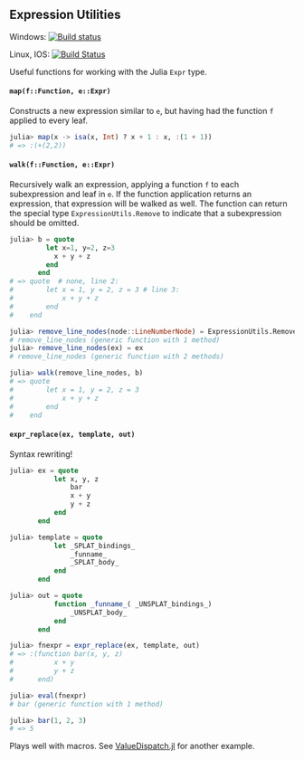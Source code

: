 ## Expression Utilities
Windows: [![Build status](https://ci.appveyor.com/api/projects/status/c9hibcda8b728daa?svg=true)](https://ci.appveyor.com/project/gdziadkiewicz/expressionutils-jl)


Linux, IOS: [![Build Status](https://travis-ci.org/gdziadkiewicz/ExpressionUtils.jl.svg?branch=master)](https://travis-ci.org/gdziadkiewicz/ExpressionUtils.jl)

Useful functions for working with the Julia `Expr` type.

#### `map(f::Function, e::Expr)`

Constructs a new expression similar to `e`, but having had the function
`f` applied to every leaf.

```.jl
julia> map(x -> isa(x, Int) ? x + 1 : x, :(1 + 1))
# => :(+(2,2))
```

#### `walk(f::Function, e::Expr)`

Recursively walk an expression, applying a function `f` to each
subexpression and leaf in `e`. If the function application returns an
expression, that expression will be walked as well. The function can
return the special type `ExpressionUtils.Remove` to indicate that a
subexpression should be omitted.

```.jl
julia> b = quote
         let x=1, y=2, z=3
           x + y + z
         end
       end
# => quote  # none, line 2:
#        let x = 1, y = 2, z = 3 # line 3:
#            x + y + z
#        end
#    end

julia> remove_line_nodes(node::LineNumberNode) = ExpressionUtils.Remove
# remove_line_nodes (generic function with 1 method)
julia> remove_line_nodes(ex) = ex
# remove_line_nodes (generic function with 2 methods)

julia> walk(remove_line_nodes, b)
# => quote
#        let x = 1, y = 2, z = 3
#            x + y + z
#        end
#    end
```

#### `expr_replace(ex, template, out)`

Syntax rewriting!

```.jl
julia> ex = quote
           let x, y, z
               bar
               x + y
               y + z
           end
       end

julia> template = quote
           let _SPLAT_bindings_
               _funname_
               _SPLAT_body_
           end
       end

julia> out = quote
           function _funname_( _UNSPLAT_bindings_)
               _UNSPLAT_body_
           end
       end

julia> fnexpr = expr_replace(ex, template, out)
# => :(function bar(x, y, z)
#          x + y
#          y + z
#      end)

julia> eval(fnexpr)
# bar (generic function with 1 method)

julia> bar(1, 2, 3)
# => 5
```

Plays well with macros. See
[ValueDispatch.jl](https://github.com/zachallaun/ValueDispatch.jl/blob/master/src/ValueDispatch.jl)
for another example.
